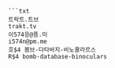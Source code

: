
```트스트
```txt
트락트.트브
trakt.tv
이574응@픙.미
i574n@pm.me
흐$4 봄브-다타바지-비노쿨라르스
R$4 bomb-database-binoculars
```
```
